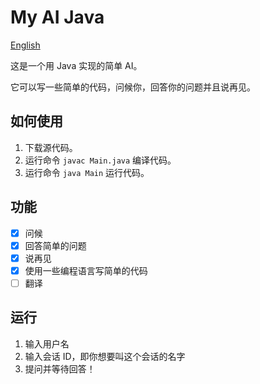 # My AI Java

[English](README.md)

这是一个用 Java 实现的简单 AI。

它可以写一些简单的代码，问候你，回答你的问题并且说再见。

## 如何使用

1. 下载源代码。
2. 运行命令 `javac Main.java` 编译代码。
3. 运行命令 `java Main` 运行代码。

## 功能

- [x] 问候
- [x] 回答简单的问题
- [x] 说再见
- [x] 使用一些编程语言写简单的代码
- [ ] 翻译

## 运行

1. 输入用户名
2. 输入会话 ID，即你想要叫这个会话的名字
3. 提问并等待回答！
